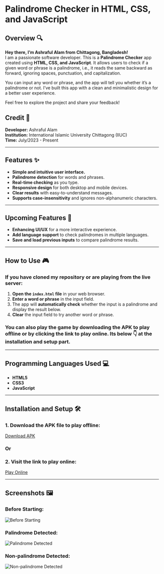 # Palindrome Checker in HTML, CSS, and JavaScript

## Overview 🔍

**Hey there, I’m Ashraful Alam from Chittagong, Bangladesh!**  
I am a passionate software developer. This is a **Palindrome Checker** app created using **HTML, CSS, and JavaScript**. It allows users to check if a given word or phrase is a palindrome, i.e., it reads the same backward as forward, ignoring spaces, punctuation, and capitalization.

You can input any word or phrase, and the app will tell you whether it’s a palindrome or not. I’ve built this app with a clean and minimalistic design for a better user experience.

Feel free to explore the project and share your feedback!

## Credit 🙌

**Developer:** Ashraful Alam  
**Institution:** International Islamic University Chittagong (IIUC)  
**Time:** July/2023 - Present

---

## Features ✨

- **Simple and intuitive user interface.**
- **Palindrome detection** for words and phrases.
- **Real-time checking** as you type.
- **Responsive design** for both desktop and mobile devices.
- **Clear results** with easy-to-understand messages.
- **Supports case-insensitivity** and ignores non-alphanumeric characters.
  
---

## Upcoming Features 🚀

- **Enhancing UI/UX** for a more interactive experience.
- **Add language support** to check palindromes in multiple languages.
- **Save and load previous inputs** to compare palindrome results.

---

## How to Use 🎮

### If you have cloned my repository or are playing from the live server:

1. **Open the `index.html` file** in your web browser.
2. **Enter a word or phrase** in the input field.
3. The app will **automatically check** whether the input is a palindrome and display the result below.
4. **Clear** the input field to try another word or phrase.
  
### You can also play the game by downloading the APK to play offline or by clicking the link to play online. Its below 👇 at the installation and setup part.

---

## Programming Languages Used 💻

- **HTML5**
- **CSS3**
- **JavaScript**

---

## Installation and Setup 🛠️

### 1. Download the APK file to play offline:

[Download APK](https://github.com/ashrafulalam005/palindrome-checker/blob/main/PalindromeChecker.apk)

### Or

### 2. Visit the link to play online:

[Play Online](https://ashrafulalam005.github.io/palindrome-checker/)

---

## Screenshots 🖼️

### Before Starting:

![Before Starting](https://github.com/ashrafulalam005/palindrome-checker/blob/main/necessary%20img/before-starting.png)

### Palindrome Detected:

![Palindrome Detected](https://github.com/ashrafulalam005/palindrome-checker/blob/main/necessary%20img/palindrome-detected.png)

### Non-palindrome Detected:

![Non-palindrome Detected](https://github.com/ashrafulalam005/palindrome-checker/blob/main/necessary%20img/non-palindrome.png)
